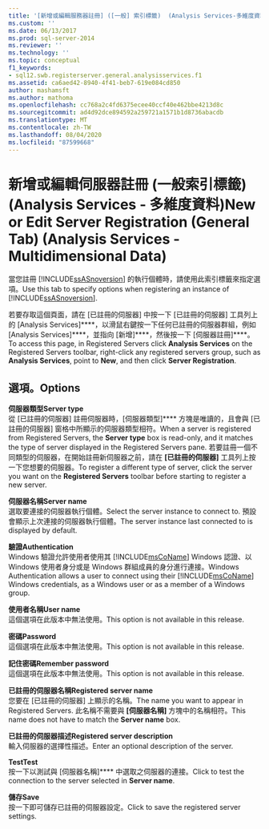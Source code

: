```yaml
---
title: '[新增或編輯服務器註冊] ([一般] 索引標籤)  (Analysis Services-多維度資料) |Microsoft Docs'
ms.custom: ''
ms.date: 06/13/2017
ms.prod: sql-server-2014
ms.reviewer: ''
ms.technology: ''
ms.topic: conceptual
f1_keywords:
- sql12.swb.registerserver.general.analysisservices.f1
ms.assetid: ca6aed42-8940-4f41-beb7-619e084cd850
author: mashamsft
ms.author: mathoma
ms.openlocfilehash: cc768a2c4fd6375ecee40ccf40e462bbe4213d8c
ms.sourcegitcommit: ad4d92dce894592a259721a1571b1d8736abacdb
ms.translationtype: MT
ms.contentlocale: zh-TW
ms.lasthandoff: 08/04/2020
ms.locfileid: "87599668"
---
```

# <a name="new-or-edit-server-registration-general-tab-analysis-services---multidimensional-data"></a><span data-ttu-id="86611-102">新增或編輯伺服器註冊 (一般索引標籤) (Analysis Services - 多維度資料)</span><span class="sxs-lookup"><span data-stu-id="86611-102">New or Edit Server Registration (General Tab) (Analysis Services - Multidimensional Data)</span></span>
  <span data-ttu-id="86611-103">當您註冊 [!INCLUDE[ssASnoversion](../includes/ssasnoversion-md.md)] 的執行個體時，請使用此索引標籤來指定選項。</span><span class="sxs-lookup"><span data-stu-id="86611-103">Use this tab to specify options when registering an instance of [!INCLUDE[ssASnoversion](../includes/ssasnoversion-md.md)].</span></span>  
  
 <span data-ttu-id="86611-104">若要存取這個頁面，請在 [已註冊的伺服器] 中按一下 [已註冊的伺服器] 工具列上的 [Analysis Services]\*\*\*\*，以滑鼠右鍵按一下任何已註冊的伺服器群組，例如 [Analysis Services]\*\*\*\*，並指向 [新增]\*\*\*\*，然後按一下 [伺服器註冊]\*\*\*\*。</span><span class="sxs-lookup"><span data-stu-id="86611-104">To access this page, in Registered Servers click **Analysis Services** on the Registered Servers toolbar, right-click any registered servers group, such as **Analysis Services**, point to **New**, and then click **Server Registration**.</span></span>  
  
## <a name="options"></a><span data-ttu-id="86611-105">選項。</span><span class="sxs-lookup"><span data-stu-id="86611-105">Options</span></span>  
 <span data-ttu-id="86611-106">**伺服器類型**</span><span class="sxs-lookup"><span data-stu-id="86611-106">**Server type**</span></span>  
 <span data-ttu-id="86611-107">從 [已註冊的伺服器] 註冊伺服器時，[伺服器類型]\*\*\*\* 方塊是唯讀的，且會與 [已註冊的伺服器] 窗格中所顯示的伺服器類型相符。</span><span class="sxs-lookup"><span data-stu-id="86611-107">When a server is registered from Registered Servers, the **Server type** box is read-only, and it matches the type of server displayed in the Registered Servers pane.</span></span> <span data-ttu-id="86611-108">若要註冊一個不同類型的伺服器，在開始註冊新伺服器之前，請在 **[已註冊的伺服器]** 工具列上按一下您想要的伺服器。</span><span class="sxs-lookup"><span data-stu-id="86611-108">To register a different type of server, click the server you want on the **Registered Servers** toolbar before starting to register a new server.</span></span>  
  
 <span data-ttu-id="86611-109">**伺服器名稱**</span><span class="sxs-lookup"><span data-stu-id="86611-109">**Server name**</span></span>  
 <span data-ttu-id="86611-110">選取要連接的伺服器執行個體。</span><span class="sxs-lookup"><span data-stu-id="86611-110">Select the server instance to connect to.</span></span> <span data-ttu-id="86611-111">預設會顯示上次連接的伺服器執行個體。</span><span class="sxs-lookup"><span data-stu-id="86611-111">The server instance last connected to is displayed by default.</span></span>  
  
 <span data-ttu-id="86611-112">**驗證**</span><span class="sxs-lookup"><span data-stu-id="86611-112">**Authentication**</span></span>  
 <span data-ttu-id="86611-113">Windows 驗證允許使用者使用其 [!INCLUDE[msCoName](../includes/msconame-md.md)] Windows 認證、以 Windows 使用者身分或是 Windows 群組成員的身分進行連接。</span><span class="sxs-lookup"><span data-stu-id="86611-113">Windows Authentication allows a user to connect using their [!INCLUDE[msCoName](../includes/msconame-md.md)] Windows credentials, as a Windows user or as a member of a Windows group.</span></span>  
  
 <span data-ttu-id="86611-114">**使用者名稱**</span><span class="sxs-lookup"><span data-stu-id="86611-114">**User name**</span></span>  
 <span data-ttu-id="86611-115">這個選項在此版本中無法使用。</span><span class="sxs-lookup"><span data-stu-id="86611-115">This option is not available in this release.</span></span>  
  
 <span data-ttu-id="86611-116">**密碼**</span><span class="sxs-lookup"><span data-stu-id="86611-116">**Password**</span></span>  
 <span data-ttu-id="86611-117">這個選項在此版本中無法使用。</span><span class="sxs-lookup"><span data-stu-id="86611-117">This option is not available in this release.</span></span>  
  
 <span data-ttu-id="86611-118">**記住密碼**</span><span class="sxs-lookup"><span data-stu-id="86611-118">**Remember password**</span></span>  
 <span data-ttu-id="86611-119">這個選項在此版本中無法使用。</span><span class="sxs-lookup"><span data-stu-id="86611-119">This option is not available in this release.</span></span>  
  
 <span data-ttu-id="86611-120">**已註冊的伺服器名稱**</span><span class="sxs-lookup"><span data-stu-id="86611-120">**Registered server name**</span></span>  
 <span data-ttu-id="86611-121">您要在 [已註冊的伺服器] 上顯示的名稱。</span><span class="sxs-lookup"><span data-stu-id="86611-121">The name you want to appear in Registered Servers.</span></span> <span data-ttu-id="86611-122">此名稱不需要與 **[伺服器名稱]** 方塊中的名稱相符。</span><span class="sxs-lookup"><span data-stu-id="86611-122">This name does not have to match the **Server name** box.</span></span>  
  
 <span data-ttu-id="86611-123">**已註冊的伺服器描述**</span><span class="sxs-lookup"><span data-stu-id="86611-123">**Registered server description**</span></span>  
 <span data-ttu-id="86611-124">輸入伺服器的選擇性描述。</span><span class="sxs-lookup"><span data-stu-id="86611-124">Enter an optional description of the server.</span></span>  
  
 <span data-ttu-id="86611-125">**Test**</span><span class="sxs-lookup"><span data-stu-id="86611-125">**Test**</span></span>  
 <span data-ttu-id="86611-126">按一下以測試與 [伺服器名稱]\*\*\*\* 中選取之伺服器的連接。</span><span class="sxs-lookup"><span data-stu-id="86611-126">Click to test the connection to the server selected in **Server name**.</span></span>  
  
 <span data-ttu-id="86611-127">**儲存**</span><span class="sxs-lookup"><span data-stu-id="86611-127">**Save**</span></span>  
 <span data-ttu-id="86611-128">按一下即可儲存已註冊的伺服器設定。</span><span class="sxs-lookup"><span data-stu-id="86611-128">Click to save the registered server settings.</span></span>  
  
  
